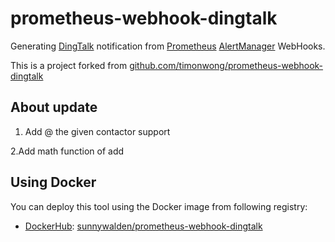 # prometheus-webhook-dingtalk

Generating [DingTalk] notification from [Prometheus] [AlertManager] WebHooks.

This is a project forked from [github.com/timonwong/prometheus-webhook-dingtalk](https://github.com/timonwong/prometheus-webhook-dingtalk)

## About update

1. Add @ the given contactor support

2.Add math function of add

## Using Docker

You can deploy this tool using the Docker image from following registry:

* [DockerHub]\: [sunnywalden/prometheus-webhook-dingtalk](https://registry.hub.docker.com/u/sunnywalden/prometheus-webhook-dingtalk/)

[Prometheus]: https://prometheus.io
[AlertManager]: https://github.com/prometheus/alertmanager
[DingTalk]: https://www.dingtalk.com
[DockerHub]: https://hub.docker.com
